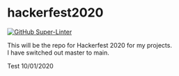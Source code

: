 # hackerfest2020
[![GitHub Super-Linter](https://github.com/josdmyer/hackerfest2020/workflows/Lint%20Code%20Base/badge.svg)](https://github.com/marketplace/actions/super-linter)


This will be the repo for Hackerfest 2020 for my projects.  
I have switched out master to main.

Test 10/01/2020
